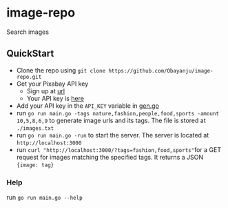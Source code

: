 # image-repo
Search images

## QuickStart
- Clone the repo using `git clone https://github.com/Obayanju/image-repo.git`
- Get your Pixabay API key
	- Sign up at [url](https://pixabay.com/accounts/register/?source=main_nav)
	- Your API key is [here](https://pixabay.com/api/docs/#api_search_images)
- Add your API key in the `API_KEY` variable in [gen.go](https://github.com/Obayanju/image-repo/blob/master/generateimage/gen.go)
- run `go run main.go -tags nature,fashion,people,food,sports -amount 10,5,8,6,9` to generate image urls and its tags. The file is stored at `./images.txt`
- run `go run main.go -run` to start the server. The server is located at `http://localhost:3000`
- run `curl "http://localhost:3000/?tags=fashion,food,sports"`for a GET request for images matching the specified tags. It returns a JSON `{image: tag}`

### Help
run `go run main.go --help`
